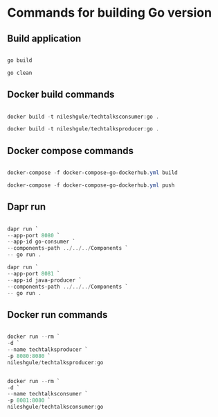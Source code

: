 # Commands for building Go version

## Build application

```Powershell

go build 

go clean

```

## Docker build commands

```Powershell

docker build -t nileshgule/techtalksconsumer:go .

docker build -t nileshgule/techtalksproducer:go .

```

## Docker compose commands

```Powershell

docker-compose -f docker-compose-go-dockerhub.yml build

docker-compose -f docker-compose-go-dockerhub.yml push

```

## Dapr run 

```Powershell

dapr run `
--app-port 8080 `
--app-id go-consumer `
--components-path ../../../Components `
-- go run .

dapr run `
--app-port 8081 `
--app-id java-producer `
--components-path ../../../Components `
-- go run .

```

## Docker run commands

```Powershell

docker run --rm `
-d `
--name techtalksproducer `
-p 8080:8080 `
nileshgule/techtalksproducer:go


docker run --rm `
-d `
--name techtalksconsumer `
-p 8081:8080 `
nileshgule/techtalksconsumer:go

```